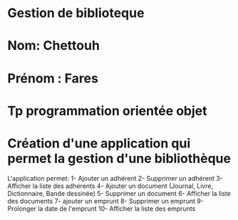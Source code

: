 # Gestion de biblioteque
# Nom: Chettouh
# Prénom : Fares
# Tp programmation orientée objet 
# Création d'une application qui permet la gestion d'une bibliothèque
L'application permet:
1- Ajouter un adhérent
2- Supprimer un adhérent
3- Afficher la liste des adhérents
4- Ajouter un document (Journal, Livre, Dictionnaire, Bande dessinée)
5- Supprimer un document
6- Afficher la liste des documents
7- ajouter un emprunt
8- Supprimer un emprunt
9- Prolonger la date de l'emprunt
10- Afficher la liste des emprunts 
